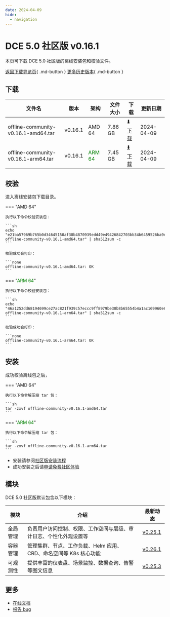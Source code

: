 ```yaml
---
date: 2024-04-09
hide:
  - navigation
---
```


# DCE 5.0 社区版 v0.16.1

本页可下载 DCE 5.0 社区版的离线安装包和校验文件。

[返回下载导览页](../index.md){ .md-button } [更多历史版本](./dce5-installer-history.md){ .md-button }

## 下载

| 文件名                      | 版本    | 架构 | 文件大小 | 下载         | 更新日期  |
| -------------------------- | ------- | --- | ------- | ---------- | -------- |
| offline-community-v0.16.1-amd64.tar | v0.16.1 | AMD 64 | 7.86 GB | [:arrow_down: 下载](https://qiniu-download-public.daocloud.io/DaoCloud_Enterprise/dce5/offline-community-v0.16.1-amd64.tar) | 2024-04-09 |
| offline-community-v0.16.1-arm64.tar | v0.16.1 | <font color="green">ARM 64</font> | 7.45 GB | [:arrow_down: 下载](https://qiniu-download-public.daocloud.io/DaoCloud_Enterprise/dce5/offline-community-v0.16.1-arm64.tar) | 2024-04-09 |

## 校验

进入离线安装包下载目录。

=== "AMD 64"

    执行以下命令校验安装包：

    ```sh
    echo "e21ba57969b765b0d34645150af38b4870939edd49e49426842703bb34b6459526ba9e472242a0604a8d882f5c341cd5a725268ced9c9941f8aaad7d187dfe8c  offline-community-v0.16.1-amd64.tar" | sha512sum -c
    ```

    校验成功会打印：

    ```none
    offline-community-v0.16.1-amd64.tar: OK
    ```

=== "<font color="green">ARM 64</font>"

    执行以下命令校验安装包：

    ```sh
    echo "46a1252dd68194699ce27ac821f939c57eccc9ff8979be30b8b65554b4a1ac169960e6493bfebf5f523d059622d7ce4a5388763295383cc7fde36113ee76b87b  offline-community-v0.16.1-arm64.tar" | sha512sum -c
    ```

    校验成功会打印：

    ```none
    offline-community-v0.16.1-arm64.tar: OK
    ```

## 安装

成功校验离线包之后，

=== "AMD 64"

    执行以下命令解压缩 tar 包：

    ```sh
    tar -zxvf offline-community-v0.16.1-amd64.tar
    ```

=== "<font color="green">ARM 64</font>"

    执行以下命令解压缩 tar 包：

    ```sh
    tar -zxvf offline-community-v0.16.1-arm64.tar
    ```

- 安装请参阅[社区版安装流程](../../install/community/k8s/online.md#_2)
- 成功安装之后请[申请免费社区体验](../../dce/license0.md)

## 模块

DCE 5.0 社区版默认包含以下模块：

| 模块     | 介绍            | 最新动态         |
| -------- | -------------- | -------------- |
| 全局管理 | 负责用户访问控制、权限、工作空间与层级、审计日志、个性化外观设置等      | [v0.25.1](../../ghippo/intro/release-notes.md#v0251) |
| 容器管理 | 管理集群、节点、工作负载、Helm 应用、CRD、命名空间等 K8s 核心功能 | [v0.26.1](../../kpanda/intro/release-notes.md#v0261) |
| 可观测性 | 提供丰富的仪表盘、场景监控、数据查询、告警等图文信息              | [v0.25.3](../../insight/intro/release-notes.md#v0250)  |

## 更多

- [在线文档](../../dce/index.md)
- [报告 bug](https://github.com/DaoCloud/DaoCloud-docs/issues)
